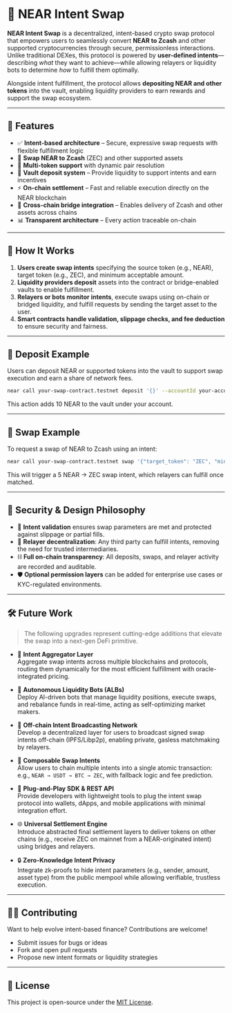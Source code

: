 
# 🔄 NEAR Intent Swap

**NEAR Intent Swap** is a decentralized, intent-based crypto swap protocol that empowers users to seamlessly convert **NEAR to Zcash** and other supported cryptocurrencies through secure, permissionless interactions. Unlike traditional DEXes, this protocol is powered by **user-defined intents**—describing *what* they want to achieve—while allowing relayers or liquidity bots to determine *how* to fulfill them optimally.

Alongside intent fulfillment, the protocol allows **depositing NEAR and other tokens** into the vault, enabling liquidity providers to earn rewards and support the swap ecosystem.

---

## 🚀 Features

- ✅ **Intent-based architecture** – Secure, expressive swap requests with flexible fulfillment logic
- 🔄 **Swap NEAR to Zcash** (ZEC) and other supported assets
- 🧩 **Multi-token support** with dynamic pair resolution
- 🔐 **Vault deposit system** – Provide liquidity to support intents and earn incentives
- ⚡ **On-chain settlement** – Fast and reliable execution directly on the NEAR blockchain
- 🌉 **Cross-chain bridge integration** – Enables delivery of Zcash and other assets across chains
- 📊 **Transparent architecture** – Every action traceable on-chain

---

## 🧩 How It Works

1. **Users create swap intents** specifying the source token (e.g., NEAR), target token (e.g., ZEC), and minimum acceptable amount.
2. **Liquidity providers deposit** assets into the contract or bridge-enabled vaults to enable fulfillment.
3. **Relayers or bots monitor intents**, execute swaps using on-chain or bridged liquidity, and fulfill requests by sending the target asset to the user.
4. **Smart contracts handle validation, slippage checks, and fee deduction** to ensure security and fairness.

---

## 🔧 Deposit Example

Users can deposit NEAR or supported tokens into the vault to support swap execution and earn a share of network fees.

```bash
near call your-swap-contract.testnet deposit '{}' --accountId your-account.testnet --amount 10
```

This action adds 10 NEAR to the vault under your account.

---

## 🔄 Swap Example

To request a swap of NEAR to Zcash using an intent:

```bash
near call your-swap-contract.testnet swap '{"target_token": "ZEC", "min_amount": "1.0"}' --accountId your-account.testnet --amount 5
```

This will trigger a 5 NEAR → ZEC swap intent, which relayers can fulfill once matched.

---

## 🔐 Security & Design Philosophy

- 🧾 **Intent validation** ensures swap parameters are met and protected against slippage or partial fills.
- 🧠 **Relayer decentralization**: Any third party can fulfill intents, removing the need for trusted intermediaries.
- ⛓ **Full on-chain transparency**: All deposits, swaps, and relayer activity are recorded and auditable.
- 🛡 **Optional permission layers** can be added for enterprise use cases or KYC-regulated environments.

---

## 🛠 Future Work

> The following upgrades represent cutting-edge additions that elevate the swap into a next-gen DeFi primitive.

- 🧠 **Intent Aggregator Layer**  
  Aggregate swap intents across multiple blockchains and protocols, routing them dynamically for the most efficient fulfillment with oracle-integrated pricing.

- 🤖 **Autonomous Liquidity Bots (ALBs)**  
  Deploy AI-driven bots that manage liquidity positions, execute swaps, and rebalance funds in real-time, acting as self-optimizing market makers.

- 📡 **Off-chain Intent Broadcasting Network**  
  Develop a decentralized layer for users to broadcast signed swap intents off-chain (IPFS/Libp2p), enabling private, gasless matchmaking by relayers.

- 🧬 **Composable Swap Intents**  
  Allow users to chain multiple intents into a single atomic transaction: e.g., `NEAR → USDT → BTC → ZEC`, with fallback logic and fee prediction.

- 🧩 **Plug-and-Play SDK & REST API**  
  Provide developers with lightweight tools to plug the intent swap protocol into wallets, dApps, and mobile applications with minimal integration effort.

- 🌐 **Universal Settlement Engine**  
  Introduce abstracted final settlement layers to deliver tokens on other chains (e.g., receive ZEC on mainnet from a NEAR-originated intent) using bridges and relayers.

- 🔒 **Zero-Knowledge Intent Privacy**  
  Integrate zk-proofs to hide intent parameters (e.g., sender, amount, asset type) from the public mempool while allowing verifiable, trustless execution.

---

## 🧑‍💻 Contributing

Want to help evolve intent-based finance? Contributions are welcome!  
- Submit issues for bugs or ideas  
- Fork and open pull requests  
- Propose new intent formats or liquidity strategies

---

## 📜 License

This project is open-source under the [MIT License](LICENSE).


